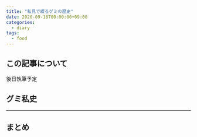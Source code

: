 ```yaml
---
title: "私見で綴るグミの歴史"
date: 2020-09-18T00:00:00+09:00
categories:
  - diary
tags:
  - food
---
```


## この記事について

後日執筆予定



## グミ私史



---


## まとめ




